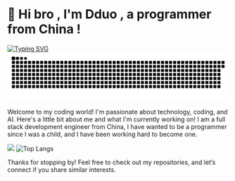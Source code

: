 # 👋 Hi bro , I'm Dduo , a programmer from China !

[![Typing SVG](https://readme-typing-svg.herokuapp.com?font=JetBrains+Mono&weight=200&size=110&duration=3000&pause=1500&color=85D6F7&background=3CFFE300&center=true&width=3000&height=180&lines=%E4%BD%A0%E5%A5%BD%E5%83%8F%E5%9C%A8%E7%AD%89%E5%8D%81%E4%B9%9D%E4%B8%96%E7%BA%AA%E7%9A%84%E9%9D%92%E6%B4%84%2C%E5%8F%AF%E6%88%91%E6%98%AF%E5%8C%97%E7%BA%AC%E5%85%AD%E5%8D%81%E4%B8%83%E5%BA%A6%E4%BB%A5%E5%8C%97%E7%9A%84%E9%9B%AA)](https://git.io/typing-svg)
![](https://raw.githubusercontent.com/fjqz177/fjqz177/main/dist/github-contribution-grid-snake.svg)

Welcome to my coding world! I'm passionate about technology, coding, and AI. Here's a little bit about me and what I'm currently working on!
I am a full stack development engineer from China, I have wanted to be a programmer since I was a child, and I have been working hard to become one.

![](https://github-readme-stats.vercel.app/api?username=DduoZDY1204&show_icons=true&theme=transparent)
![Top Langs](https://github-readme-stats.vercel.app/api/top-langs/?username=DduoZDY1204&layout=compact&theme=tokyonight)

Thanks for stopping by! Feel free to check out my repositories, and let’s connect if you share similar interests.
